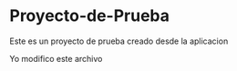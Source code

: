 # Proyecto-de-Prueba
Este es un proyecto de prueba creado desde la aplicacion

Yo modifico este archivo
